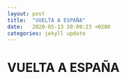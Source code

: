 ```yaml
---
layout: post
title:  "VUELTA A ESPAÑA"
date:   2020-05-13 20:09:23 +0200
categories: jekyll update
---
```


# VUELTA A ESPAÑA
